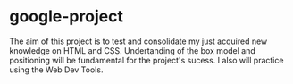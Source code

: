 # google-project
The aim of this project is to test and consolidate my just acquired new knowledge on HTML and CSS. 
Undertanding of the box model and positioning will be fundamental for the project's sucess. I also
will practice using the Web Dev Tools.

